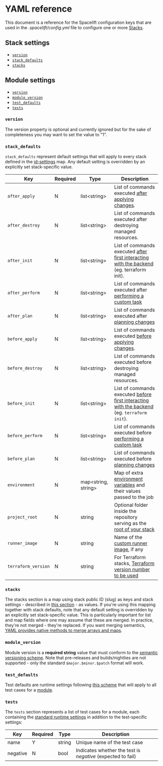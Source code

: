 # YAML reference

This document is a reference for the Spacelift configuration keys that are used in the _.spacelift/config.yml_ file to configure one or more [Stacks](../../stack/).

## Stack settings

- [`version`](runtime-yaml-reference.md#version)
- [`stack_defaults`](runtime-yaml-reference.md#stack_defaults)
- [`stacks`](runtime-yaml-reference.md#stacks)

## Module settings

- [`version`](runtime-yaml-reference.md#version)
- [`module_version`](runtime-yaml-reference.md#module_version)
- [`test_defaults`](runtime-yaml-reference.md#test_defaults)
- [`tests`](runtime-yaml-reference.md#tests)

### `version`

The version property is optional and currently ignored but for the sake of completeness you may want to set the value to "1".

### `stack_defaults`

`stack_defaults` represent default settings that will apply to every stack defined in the [id-settings](runtime-yaml-reference.md#stack-id) map. Any default setting is overridden by an explicitly set stack-specific value.

| Key                 | Required | Type                 | Description                                                                                                                                      |
| ------------------- | -------- | -------------------- | ------------------------------------------------------------------------------------------------------------------------------------------------ |
| `after_apply`       | N        | list<string\>        | List of commands executed [after applying changes](../../stack/stack-settings.md#before-apply-scripts).                                          |
| `after_destroy`     | N        | list<string\>        | List of commands executed after destroying managed resources.                                                                                    |
| `after_init`        | N        | list<string\>        | List of commands executed [after first interacting with the backend](../../stack/stack-settings.md#before-init-scripts) (eg. terraform init).    |
| `after_perform`     | N        | list<string\>        | List of commands executed after [performing a custom task](../../run/task.md#performing-a-task)                                                  |
| `after_plan`        | N        | list<string\>        | List of commands executed after [planning changes](../../run/proposed.md#planning)                                                               |
| `before_apply`      | N        | list<string\>        | List of commands executed [before applying changes](../../stack/stack-settings.md#before-apply-scripts).                                         |
| `before_destroy`    | N        | list<string\>        | List of commands executed before destroying managed resources.                                                                                   |
| `before_init`       | N        | list<string\>        | List of commands executed [before first interacting with the backend](../../stack/stack-settings.md#before-init-scripts) (eg. `terraform init`). |
| `before_perform`    | N        | list<string\>        | List of commands executed before [performing a custom task](../../run/task.md#performing-a-task)                                                 |
| `before_plan`       | N        | list<string\>        | List of commands executed before [planning changes](../../run/proposed.md#planning)                                                              |
| `environment`       | N        | map<string, string\> | Map of extra [environment variables](../environment.md#environment-variables) and their values passed to the job                                 |
| `project_root`      | N        | string               | Optional folder inside the repository serving as the [root of your stack](../../stack/stack-settings.md#project-root)                            |
| `runner_image`      | N        | string               | Name of the [custom runner image](../../stack/stack-settings.md#runner-image), if any                                                            |
| `terraform_version` | N        | string               | For Terraform stacks, [Terraform version number to be used](../../../vendors/terraform/version-management.md#intro-to-terraform-versioning)      |

### `stacks`

The stacks section is a map using stack public ID (slug) as keys and stack settings - described in [this section](runtime-yaml-reference.md#stack_defaults) - as values. If you're using this mapping together with stack defaults, note that any default setting is overridden by an explicitly set stack-specific value. This is particularly important for list and map fields where one may assume that these are merged. In practice, they're not merged - they're replaced. If you want merging semantics, [YAML provides native methods to merge arrays and maps](http://blogs.perl.org/users/tinita/2019/05/reusing-data-with-yaml-anchors-aliases-and-merge-keys.html).

### `module_version`

Module version is a **required string** value that must conform to the [semantic versioning scheme](https://semver.org). Note that pre-releases and builds/nightlies are not supported - only the standard `$major.$minor.$patch` format will work.

### `test_defaults`

Test defaults are runtime settings following [this scheme](runtime-yaml-reference.md#stack_defaults) that will apply to all test cases for a [module](../../../vendors/terraform/module-registry.md).

### `tests`

The `tests` section represents a list of test cases for a module, each containing the [standard runtime settings](runtime-yaml-reference.md#stack_defaults) in addition to the test-specific settings:

| Key      | Required | Type   | Description                                                 |
| -------- | -------- | ------ | ----------------------------------------------------------- |
| name     | Y        | string | Unique name of the test case                                |
| negative | N        | bool   | Indicates whether the test is _negative_ (expected to fail) |
